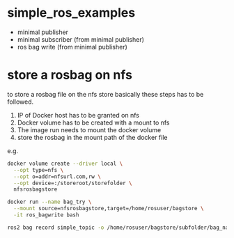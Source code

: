 # simple_ros_examples

- minimal publisher
- minimal subscriber (from minimal publisher)
- ros bag write (from minimal publisher)

# store a rosbag on nfs

to store a rosbag file on the nfs store basically these steps has to be followed.

1. IP of Docker host has to be granted on nfs
2. Docker volume has to be created with a mount to nfs
3. The image run needs to mount the docker volume
4. store the rosbag in the mount path of the docker file

e.g.

``` bash
docker volume create --driver local \
  --opt type=nfs \
  --opt o=addr=nfsurl.com,rw \
  --opt device=:/storeroot/storefolder \
  nfsrosbagstore
```

``` bash
docker run --name bag_try \
  --mount source=nfsrosbagstore,target=/home/rosuser/bagstore \
  -it ros_bagwrite bash
```

``` bash
ros2 bag record simple_topic -o /home/rosuser/bagstore/subfolder/bag_name
```
